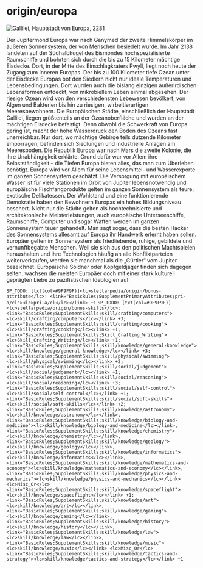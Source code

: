 # origin/europa

<img src="Ssellarpedia/images/basic-rules/supplement-origins/origin_europa" alt="Gallilei, Hauptstadt von Europa, 2281">

Der Jupitermond Europa war nach Ganymed der zweite Himmelskörper im äußeren Sonnensystem, der von Menschen besiedelt wurde. Im Jahr 2138 landeten auf der Südhalbkugel des Eismondes hochspezialisierte Raumschiffe und bohrten sich durch die bis zu 15 Kilometer mächtige Eisdecke. Dort, in der Mitte des Einschlagkraters Pwyll, liegt noch heute der Zugang zum Inneren Europas. Der bis zu 100 Kilometer tiefe Ozean unter der Eisdecke Europas bot den Siedlern nicht nur ideale Temperaturen und Lebensbedingungen. Dort wurden auch die bislang einzigen außerirdischen Lebensformen entdeckt, von mikrobiellem Leben einmal abgesehen. Der riesige Ozean wird von den verschiedensten Lebewesen bevölkert, von Algen und Bakterien bis hin zu riesigen, wirbeltierartigen Meeresbewohnern.
Die Europäischen Städte, einschließlich der Hauptstadt Gallilei, liegen größtenteils an der Ozeanoberfläche und wurden an der mächtigen Eisdecke befestigt. Denn obwohl die Schwerkraft von Europa gering ist, macht der hohe Wasserdruck den Boden des Ozeans fast unerreichbar. Nur dort, wo mächtige Gebirge teils dutzende Kilometer emporragen, befinden sich Siedlungen und industrielle Anlagen am Meeresboden.
Die Republik Europa war nach Mars die zweite Kolonie, die ihre Unabhängigkeit erklärte. Grund dafür war vor Allem ihre Selbstständigkeit – die Tiefen Europa bieten alles, das man zum Überleben benötigt. Europa wird vor Allem für seine Lebensmittel- und Wasserexporte im ganzen Sonnensystem geschätzt. Die Versorgung mit europäischem Wasser ist für viele Stationen im Orbit von Jupiter lebensnotwendig und europäische Fischfangprodukte gelten im ganzen Sonnensystem als teure, exotische Delikatessen. Der Wohlstand und eine funktionierende Demokratie haben den Bewohnern Europas ein hohes Bildungsniveau beschert. Nicht nur die Städte gelten als hochtechnisierte und architektonische Meisterleistungen, auch europäische Unterseeschiffe, Raumschiffe, Computer und sogar Waffen werden im ganzen Sonnensystem teuer gehandelt. Man sagt sogar, dass die besten Hacker des Sonnensystems allesamt auf Europa ihr Handwerk erlernt haben sollen.
Europäer gelten im Sonnensystem als friedliebende, ruhige, gebildete und vernunftbegabte Menschen. Weil sie sich aus den politischen Machtspielen heraushalten und ihre Technologien häufig an alle Konfliktparteien weiterverkaufen, werden sie manchmal als die „Gürtler“ vom Jupiter bezeichnet. Europäische Söldner oder Kopfgeldjäger finden sich dagegen selten, wachsen die meisten Europäer doch mit einer stark kulturell geprägten Liebe zu pazifistischen Ideologien auf.

`SP_TODO: [txt(col=#9F9F9F)]<lc>stellarpedia/origin/bonus-attribute</lc>: <link="BasicRules;SupplementPrimaryAttributes;pri-a/cl"><lc>pri-a/cl</lc></link> +1`
`SP_TODO: [txt(col=#9F9F9F)]<lc>stellarpedia/origin/bonus-skills</lc>: <link="BasicRules;SupplementSkills;skill/crafting/computers"><lc>skill/crafting/computers</lc></link> +3; <link="BasicRules;SupplementSkills;skill/crafting/cooking"><lc>skill/crafting/cooking</lc></link> +1; <link="BasicRules;SupplementSkills;Skill_Crafting_Writing"><lc>Skill_Crafting_Writing</lc></link> +1; <link="BasicRules;SupplementSkills;skill/knowledge/general-knowledge"><lc>skill/knowledge/general-knowledge</lc></link> +3; <link="BasicRules;SupplementSkills;skill/physical/swimming"><lc>skill/physical/swimming</lc></link> +2; <link="BasicRules;SupplementSkills;skill/social/judgement"><lc>skill/social/judgement</lc></link> +1; <link="BasicRules;SupplementSkills;skill/social/reasoning"><lc>skill/social/reasoning</lc></link> +3; <link="BasicRules;SupplementSkills;skill/social/self-control"><lc>skill/social/self-control</lc></link> +1; <link="BasicRules;SupplementSkills;skill/social/soft-skills"><lc>skill/social/soft-skills</lc></link> +2; <link="BasicRules;SupplementSkills;skill/knowledge/astronomy"><lc>skill/knowledge/astronomy</lc></link>, <link="BasicRules;SupplementSkills;skill/knowledge/biology-and-medicine"><lc>skill/knowledge/biology-and-medicine</lc></link>, <link="BasicRules;SupplementSkills;skill/knowledge/chemistry"><lc>skill/knowledge/chemistry</lc></link>, <link="BasicRules;SupplementSkills;skill/knowledge/geology"><lc>skill/knowledge/geology</lc></link>, <link="BasicRules;SupplementSkills;skill/knowledge/informatics"><lc>skill/knowledge/informatics</lc></link>, <link="BasicRules;SupplementSkills;skill/knowledge/mathematics-and-economy"><lc>skill/knowledge/mathematics-and-economy</lc></link>, <link="BasicRules;SupplementSkills;skill/knowledge/physics-and-mechanics"><lc>skill/knowledge/physics-and-mechanics</lc></link> <lc>Misc_Or</lc> <link="BasicRules;SupplementSkills;skill/knowledge/spaceflight"><lc>skill/knowledge/spaceflight</lc></link> +1; <link="BasicRules;SupplementSkills;skill/knowledge/art"><lc>skill/knowledge/art</lc></link>, <link="BasicRules;SupplementSkills;skill/knowledge/gaming"><lc>skill/knowledge/gaming</lc></link>, <link="BasicRules;SupplementSkills;skill/knowledge/history"><lc>skill/knowledge/history</lc></link>, <link="BasicRules;SupplementSkills;skill/knowledge/law"><lc>skill/knowledge/law</lc></link>, <link="BasicRules;SupplementSkills;skill/knowledge/music"><lc>skill/knowledge/music</lc></link> <lc>Misc_Or</lc> <link="BasicRules;SupplementSkills;skill/knowledge/tactics-and-strategy"><lc>skill/knowledge/tactics-and-strategy</lc></link> +1`